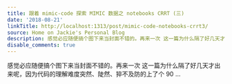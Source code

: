 ```yaml
---
title: 跟着 mimic-code 探索 MIMIC 数据之 notebooks CRRT (三)
date: '2018-08-21'
linkTitle: http://localhost:1313/post/mimic-code-notebooks-crrt3/
source: Home on Jackie's Personal Blog
description: 感觉必应随便搞个图下来当封面不错的。再来一次 这一篇为什么隔了好几天才出来呢，因为代码的理解难度突然、陡然、猝不及防的上了个 90 ...
disable_comments: true
---
```

感觉必应随便搞个图下来当封面不错的。再来一次 这一篇为什么隔了好几天才出来呢，因为代码的理解难度突然、陡然、猝不及防的上了个 90 ...